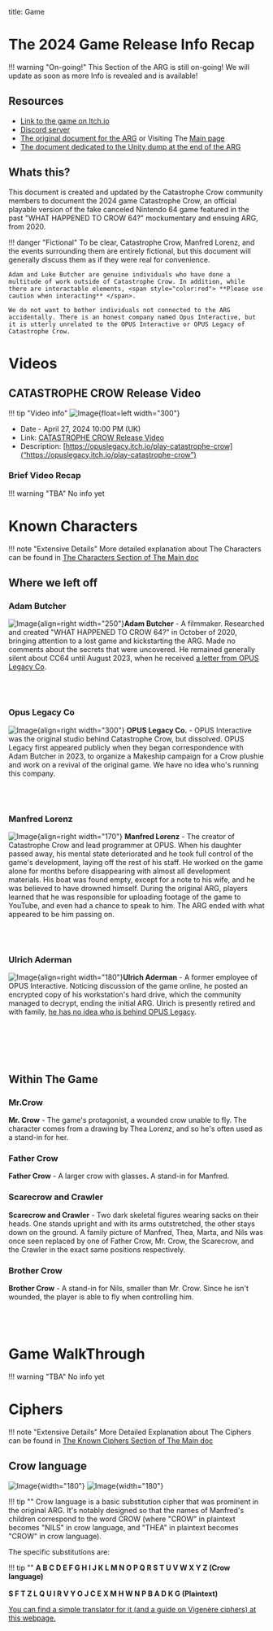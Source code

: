 title: Game
# The 2024 Game Release Info Recap

!!! warning "On-going!"
    This Section of the ARG is still on-going! We will update as soon as more Info is revealed and is available!


## Resources

- [Link to the game on Itch.io](https://opuslegacy.itch.io/play-catastrophe-crow)
- [Discord server](https://discord.gg/hS4GWe8Fqg)
- [The original document for the ARG](https://misaelk.github.io/crow64-doc/) or Visiting The [Main page](main.md)
- [The document dedicated to the Unity dump at the end of the ARG](https://docs.google.com/document/d/18z0adLZBWKhC6KRewwKxsHITQE1ftHwSn4FsHcbmK84/edit)


## Whats this?

This document is created and updated by the Catastrophe Crow community members to document the 2024 game Catastrophe Crow, an official playable version of the fake canceled Nintendo 64 game featured in the past "WHAT HAPPENED TO CROW 64?" mockumentary and ensuing ARG, from 2020.

!!! danger "Fictional"
    To be clear, Catastrophe Crow, Manfred Lorenz, and the events surrounding them are entirely fictional, but this document will generally discuss them as if they were real for convenience. 
    
    Adam and Luke Butcher are genuine individuals who have done a multitude of work outside of Catastrophe Crow. In addition, while there are interactable elements, <span style="color:red"> **Please use caution when interacting** </span>. 
    
    We do not want to bother individuals not connected to the ARG accidentally. There is an honest company named Opus Interactive, but it is utterly unrelated to the OPUS Interactive or OPUS Legacy of Catastrophe Crow.


# Videos

## CATASTROPHE CROW Release Video
!!! tip "Video info" 
    ![Image ](images/Release_thumb.jpg){float=left width="300"}<ul> <li> Date - April 27, 2024 10:00 PM (UK)</li> <li>Link: [CATASTROPHE CROW Release Video](https://www.youtube.com/watch?v=aBBgPVYz7hQ) </li> <li>Description: [https://opuslegacy.itch.io/play-catastrophe-crow](“https://opuslegacy.itch.io/play-catastrophe-crow”)</li></ul>  

### Brief Video Recap

!!! warning "TBA"
    No info yet


# Known Characters

!!! note "Extensive Details"
    More detailed explanation about The Characters can be found in [The Characters Section of The Main doc](main/#characters)

## Where we left off

### Adam Butcher 

![Image ](images/adam.png){align=right width="250"}**Adam Butcher** - A filmmaker. Researched and created "WHAT HAPPENED TO CROW 64?" in October of 2020, bringing attention to a lost game and kickstarting the ARG. Made no comments about the secrets that were uncovered. He remained generally silent about CC64 until August 2023, when he received [a letter from OPUS Legacy Co](https://twitter.com/AdamButcherFilm/status/1691817580183339419).

<br></br>

### Opus Legacy Co

![Image ](images/opus.png){align=right width="300"} **OPUS Legacy Co.** - OPUS Interactive was the original studio behind Catastrophe Crow, but dissolved. OPUS Legacy first appeared publicly when they began correspondence with Adam Butcher in 2023, to organize a Makeship campaign for a Crow plushie and work on a revival of the original game. We have no idea who's running this company.

<br></br>

### Manfred Lorenz

![Image ](images/manfred.png){align=right width="170"} **Manfred Lorenz** - The creator of Catastrophe Crow and lead programmer at OPUS. When his daughter passed away, his mental state deteriorated and he took full control of the game's development, laying off the rest of his staff. He worked on the game alone for months before disappearing with almost all development materials. His boat was found empty, except for a note to his wife, and he was believed to have drowned himself. During the original ARG, players learned that he was responsible for uploading footage of the game to YouTube, and even had a chance to speak to him. The ARG ended with what appeared to be him passing on.


<br></br>

### Ulrich Aderman

![Image ](images/ulrich.png){align=right width="180"}**Ulrich Aderman** - A former employee of OPUS Interactive. Noticing discussion of the game online, he posted an encrypted copy of his workstation's hard drive, which the community managed to decrypt, ending the initial ARG. Ulrich is presently retired and with family, [he has no idea who is behind OPUS Legacy](https://twitter.com/AdermanUlrich/status/1711384865331900664). 

<br></br><br></br>

## Within The Game

### Mr.Crow 

**Mr. Crow** - The game's protagonist, a wounded crow unable to fly. The character comes from a drawing by Thea Lorenz, and so he's often used as a stand-in for her.

### Father Crow

**Father Crow** - A larger crow with glasses. A stand-in for Manfred.

### Scarecrow and Crawler

**Scarecrow and Crawler** - Two dark skeletal figures wearing sacks on their heads. One stands upright and with its arms outstretched, the other stays down on the ground. A family picture of Manfred, Thea, Marta, and Nils was once seen replaced by one of Father Crow, Mr. Crow, the Scarecrow, and the Crawler in the exact same positions respectively. 

### Brother Crow

**Brother Crow** - A stand-in for Nils, smaller than Mr. Crow. Since he isn't wounded, the player is able to fly when controlling him.

<br></br>

# Game WalkThrough

!!! warning "TBA"
    No info yet


# Ciphers

!!! note "Extensive Details"
    More Detailed Explanation about The Ciphers can be found in [The Known Ciphers Section of The Main doc](main/#known-ciphers)

## Crow language

![Image ](images/image97.jpg){width="180"}
![Image ](images/image124.jpg){width="180"}

!!! tip ""
    Crow language is a basic substitution cipher that was prominent in the original ARG. It's notably designed so that the names of Manfred's children correspond to the word CROW (where "CROW" in plaintext becomes "NILS" in crow language, and "THEA" in plaintext becomes "CROW" in crow language).

The specific substitutions are:

!!! tip ""
    **A B C D E F G H I J K L M N O P Q R S T U V W X Y Z (Crow language)** <br></br>
    **S F T Z L Q U I R V Y O J C E X M H W N P B A D K G (Plaintext)**

[You can find a simple translator for it (and a guide on Vigenère ciphers) at this webpage.](https://adam.levav.net/CrowCiphers/    )
